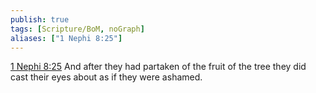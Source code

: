 ```yaml
---
publish: true
tags: [Scripture/BoM, noGraph]
aliases: ["1 Nephi 8:25"]
---
```

[1 Nephi 8:25](https://churchofjesuschrist.org/study/scriptures/bofm/1-ne/8?lang=eng&id=p25#p25) And after they had partaken of the fruit of the tree they did cast their eyes about as if they were ashamed.
